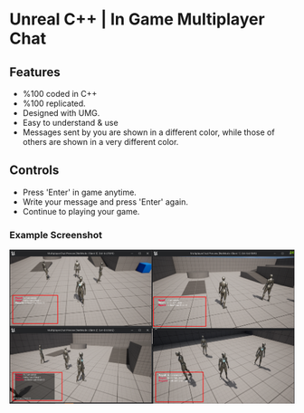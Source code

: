 # Unreal C++ | In Game Multiplayer Chat

## Features
- %100 coded in C++
- %100 replicated.
- Designed with UMG.
- Easy to understand & use
- Messages sent by you are shown in a different color, while those of others are shown in a very different color.

## Controls
- Press 'Enter' in game anytime.
- Write your message and press 'Enter' again.
- Continue to playing your game.

### Example Screenshot

![example-image](imgs/Screenshot.png)

